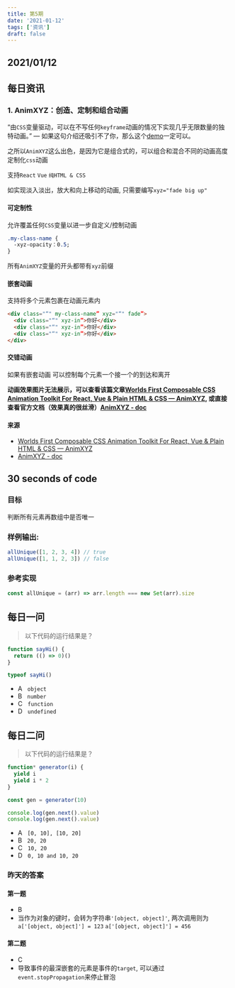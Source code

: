 ```yaml
---
title: 第5期
date: '2021-01-12'
tags: ['资讯']
draft: false
---
```


<TOCInline toc={props.toc} asDisclosure toHeading={3} />

## 2021/01/12

## 每日资讯

### 1. AnimXYZ：创造、定制和组合动画

“由`CSS`变量驱动，可以在不写任何`keyframe`动画的情况下实现几乎无限数量的独特动画。”
— 如果这句介绍还吸引不了你，那么这个[demo](https://animxyz.com/docs/?tab=examples&example=Example%201#the-basics)一定可以。

之所以`AnimXYZ`这么出色，是因为它是组合式的，可以组合和混合不同的动画高度定制化`css`动画

支持`React` `Vue` `纯HTML & CSS`

如实现淡入淡出，放大和向上移动的动画, 只需要编写`xyz="fade big up"`

#### 可定制性

允许覆盖任何`CSS`变量以进一步自定义/控制动画

```css
.my-class-name {
  -xyz-opacity：0.5;
}
```

所有`AnimXYZ`变量的开头都带有`xyz`前缀

#### 嵌套动画

支持将多个元素包裹在动画元素内

```html
<div class="“" my-class-name” xyz="“" fade”>
  <div class="“" xyz-in”>你好</div>
  <div class="“" xyz-in”>你好</div>
  <div class="“" xyz-in”>你好</div>
</div>
```

#### 交错动画

如果有嵌套动画 可以控制每个元素一个接一个的到达和离开

**动画效果图片无法展示，可以查看该篇文章[Worlds First Composable CSS Animation Toolkit For React, Vue & Plain HTML & CSS — AnimXYZ](https://itnext.io/worlds-first-composable-css-animation-toolkit-for-react-vue-plain-html-css-animxyz-1cd0b8229da1), 或直接查看官方文档（效果真的很丝滑）[AnimXYZ - doc](https://animxyz.com/docs/?tab=examples&example=Example%201#installation)**

#### 来源

- [Worlds First Composable CSS Animation Toolkit For React, Vue & Plain HTML & CSS — AnimXYZ](https://itnext.io/worlds-first-composable-css-animation-toolkit-for-react-vue-plain-html-css-animxyz-1cd0b8229da1)
- [AnimXYZ - doc](https://animxyz.com/docs/?tab=examples&example=Example%201#installation)

## 30 seconds of code

### 目标

判断所有元素再数组中是否唯一

### 样例输出:

```js
allUnique([1, 2, 3, 4]) // true
allUnique([1, 1, 2, 3]) // false
```

### 参考实现

```js
const allUnique = (arr) => arr.length === new Set(arr).size
```

## 每日一问

> 以下代码的运行结果是？

```js
function sayHi() {
  return (() => 0)()
}

typeof sayHi()
```

- A &nbsp;&nbsp;`object`
- B &nbsp;&nbsp;`number`
- C &nbsp;&nbsp;`function`
- D &nbsp;&nbsp;`undefined`

## 每日二问

> 以下代码的运行结果是？

```js
function* generator(i) {
  yield i
  yield i * 2
}

const gen = generator(10)

console.log(gen.next().value)
console.log(gen.next().value)
```

- A &nbsp;&nbsp;`[0, 10], [10, 20]`
- B &nbsp;&nbsp;`20, 20`
- C &nbsp;&nbsp;`10, 20`
- D &nbsp;&nbsp;`0, 10 and 10, 20`

### 昨天的答案

#### 第一题

- B
- 当作为对象的键时，会转为字符串`'[object, object]'`, 两次调用则为`a['[object, object]'] = 123` `a['[object, object]'] = 456`

#### 第二题

- C
- 导致事件的最深嵌套的元素是事件的`target`, 可以通过 `event.stopPropagation`来停止冒泡
